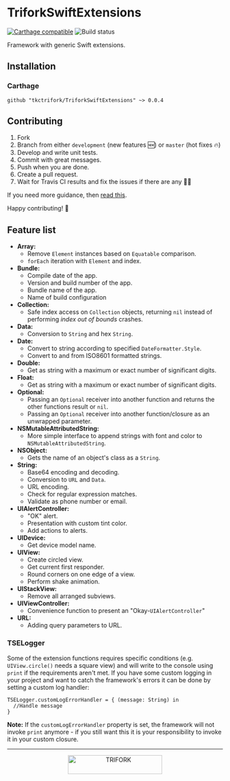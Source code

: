 # TriforkSwiftExtensions

[![Carthage compatible](https://img.shields.io/badge/Carthage-compatible-4BC51D.svg?style=flat)](https://github.com/Carthage/Carthage)
![Build status](https://api.travis-ci.org/tkctrifork/TriforkSwiftExtensions.svg?branch=master)

Framework with generic Swift extensions.

## Installation
### Carthage
```
github "tkctrifork/TriforkSwiftExtensions" ~> 0.0.4
```


## Contributing
1. Fork
2. Branch from either `development` (new features 🆕) or `master` (hot fixes 🔥)
3. Develop and write unit tests.
4. Commit with great messages.
5. Push when you are done.
6. Create a pull request.
7. Wait for Travis CI results and fix the issues if there are any 👷🏻

If you need more guidance, then [read this](https://akrabat.com/the-beginners-guide-to-contributing-to-a-github-project/).

Happy contributing! 🎉


## Feature list
- **Array:**
  - Remove `Element` instances based on `Equatable` comparison.
  - `forEach` iteration with `Element` and index.
- **Bundle:**
  - Compile date of the app.
  - Version and build number of the app.
  - Bundle name of the app.
  - Name of build configuration
- **Collection:**
  - Safe index access on `Collection` objects, returning `nil` instead of performing *index out of bounds* crashes.
- **Data:**
  - Conversion to `String` and hex `String`.
- **Date:**
  - Convert to string according to specified `DateFormatter.Style`.
  - Convert to and from ISO8601 formatted strings.
- **Double:**
  - Get as string with a maximum or exact number of significant digits.
- **Float:**
  - Get as string with a maximum or exact number of significant digits.
- **Optional:**
  - Passing an `Optional` receiver into another function and returns the other functions result or `nil`.
  - Passing an `Optional` receiver into another function/closure as an unwrapped parameter.
- **NSMutableAttributedString:**
  - More simple interface to append strings with font and color to `NSMutableAttributedString`.
- **NSObject:**
  - Gets the name of an object's class as a `String`.
- **String:**
  - Base64 encoding and decoding.
  - Conversion to `URL` and `Data`.
  - URL encoding.
  - Check for regular expression matches.
  - Validate as phone number or email.
- **UIAlertController:**
  - "OK" alert.
  - Presentation with custom tint color.
  - Add actions to alerts.
- **UIDevice:**
  - Get device model name.
- **UIView:**
  - Create circled view.
  - Get current first responder.
  - Round corners on one edge of a view.
  - Perform shake animation.
- **UIStackView:**
  - Remove all arranged subviews.
- **UIViewController:**
  - Convenience function to present an "Okay-`UIAlertController`"
- **URL:**
  - Adding query parameters to URL.

### TSELogger
Some of the extension functions requires specific conditions (e.g. `UIView.circle()` needs a square view) and will write to the console using `print` if the requirements aren't met.
If you have some custom logging in your project and want to catch the framework's errors it can be done by setting a custom log handler:

```
TSELogger.customLogErrorHandler = { (message: String) in
  //Handle message
}
```

**Note:** If the `customLogErrorHandler` property is set, the framework will not invoke `print` anymore - if you still want this it is your responsibility to invoke it in your custom closure.

---

<p align="center">
  <img width="220" height="44" src="http://trifork.com/wp-content/uploads/2016/05/logo_trifork.png" alt="TRIFORK">
</p>
